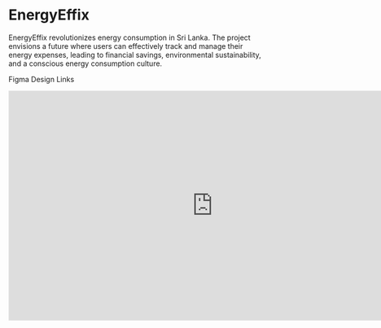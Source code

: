 # EnergyEffix
EnergyEffix revolutionizes energy consumption in Sri Lanka. The project envisions a future where users can effectively track and manage their energy expenses, leading to financial savings, environmental sustainability, and a conscious energy consumption culture.


Figma Design Links 

<iframe style="border: 1px solid rgba(0, 0, 0, 0.1);" width="800" height="450" src="https://www.figma.com/embed?embed_host=share&url=https%3A%2F%2Fwww.figma.com%2Ffile%2FMGLOilc9sZ7vaO3ITjnE9H%2FEnergyEffix---High-Fidelity-Prototype%3Ftype%3Ddesign%26node-id%3D0%253A1%26mode%3Ddesign%26t%3DIpTNH4KxoKLVmsGW-1" allowfullscreen></iframe>
